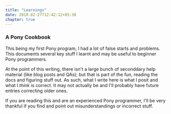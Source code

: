 ```yaml
---
title: "Learnings"
date: 2018-02-27T12:42:12+05:30
chapter: true
---
```


### A Pony Cookbook

This being my first Pony program, I had a lot of false starts and problems. This documents several key stuff I learnt and may be useful to beginner Pony programmers.

At the point of this writing, there isn't a large bunch of seconddary help material (like blog posts and QAs); but that is part of the fun, reading the docs and figuring stuff out. As such, what I write here is what I posit and what I *think* is correct. It may not actually be and I'll probably have future entries correcting older ones.

If you are reading this and are an experienced Pony programmer, I'll be very thankful if you find and point out misunderstandings or incorrect stuff.
